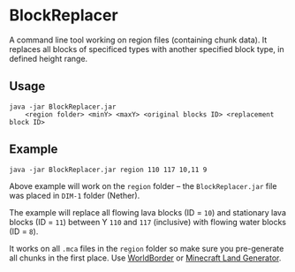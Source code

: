 # BlockReplacer #

A command line tool working on region files (containing chunk data). It replaces all blocks of specificed types with another specified block type, in defined height range.

## Usage ##

```
java -jar BlockReplacer.jar
    <region folder> <minY> <maxY> <original blocks ID> <replacement block ID>
```

## Example ##

```
java -jar BlockReplacer.jar region 110 117 10,11 9
```

Above example will work on the `region` folder – the `BlockReplacer.jar` file was placed in `DIM-1` folder (Nether).

The example will replace all flowing lava blocks (ID = `10`) and stationary lava blocks (ID = `11`) between Y `110` and `117` (inclusive) with flowing water blocks (ID = `8`).

It works on all `.mca` files in the `region` folder so make sure you pre-generate all chunks in the first place. Use [WorldBorder](http://dev.bukkit.org/bukkit-plugins/worldborder/) or [Minecraft Land Generator](https://sites.google.com/site/minecraftlandgenerator/).
